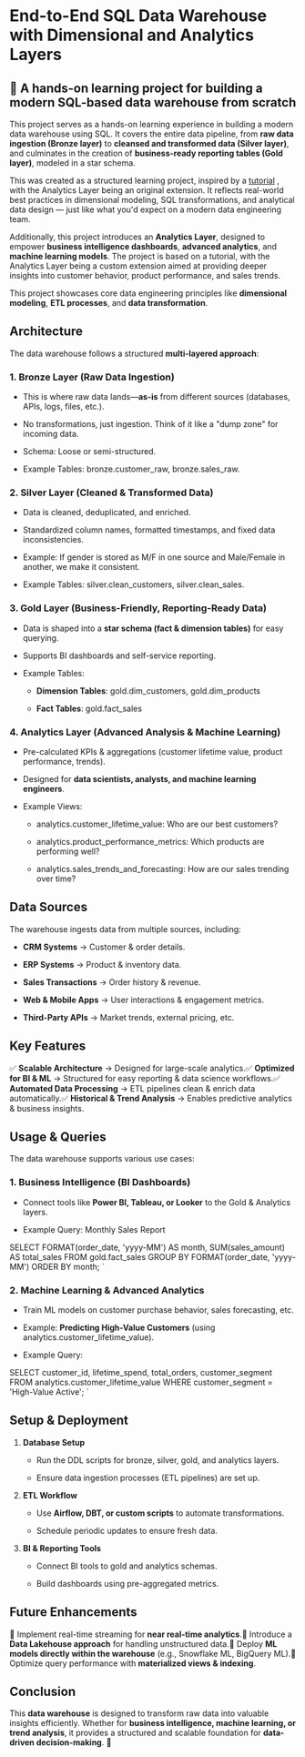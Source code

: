 # End-to-End SQL Data Warehouse with Dimensional and Analytics Layers

## 🚀 A hands-on learning project for building a modern SQL-based data warehouse from scratch

This project serves as a hands-on learning experience in building a modern data warehouse using SQL. It covers the entire data pipeline, from **raw data ingestion (Bronze layer)** to **cleansed and transformed data (Silver layer)**, and culminates in the creation of **business-ready reporting tables (Gold layer)**, modeled in a star schema. 

This was created as a structured learning project, inspired by a [tutorial](https://www.youtube.com/watch?v=9GVqKuTVANE) , with the Analytics Layer being an original extension. It reflects real-world best practices in dimensional modeling, SQL transformations, and analytical data design — just like what you'd expect on a modern data engineering team.
 
Additionally, this project introduces an **Analytics Layer**, designed to empower **business intelligence dashboards**, **advanced analytics**, and **machine learning models**. The project is based on a tutorial, with the Analytics Layer being a custom extension aimed at providing deeper insights into customer behavior, product performance, and sales trends.

This project showcases core data engineering principles like **dimensional modeling**, **ETL processes**, and **data transformation**.

Architecture
------------

The data warehouse follows a structured **multi-layered approach**:

### 1\. **Bronze Layer (Raw Data Ingestion)**

*   This is where raw data lands—**as-is** from different sources (databases, APIs, logs, files, etc.).
    
*   No transformations, just ingestion. Think of it like a "dump zone" for incoming data.
    
*   Schema: Loose or semi-structured.
    
*   Example Tables: bronze.customer\_raw, bronze.sales\_raw.
    

### 2\. **Silver Layer (Cleaned & Transformed Data)**

*   Data is cleaned, deduplicated, and enriched.
    
*   Standardized column names, formatted timestamps, and fixed data inconsistencies.
    
*   Example: If gender is stored as M/F in one source and Male/Female in another, we make it consistent.
    
*   Example Tables: silver.clean\_customers, silver.clean\_sales.
    

### 3\. **Gold Layer (Business-Friendly, Reporting-Ready Data)**

*   Data is shaped into a **star schema (fact & dimension tables)** for easy querying.
    
*   Supports BI dashboards and self-service reporting.
    
*   Example Tables:
    
    *   **Dimension Tables**: gold.dim\_customers, gold.dim\_products
        
    *   **Fact Tables**: gold.fact\_sales
        

### 4\. **Analytics Layer (Advanced Analysis & Machine Learning)**

*   Pre-calculated KPIs & aggregations (customer lifetime value, product performance, trends).
    
*   Designed for **data scientists, analysts, and machine learning engineers**.
    
*   Example Views:
    
    *   analytics.customer\_lifetime\_value: Who are our best customers?
        
    *   analytics.product\_performance\_metrics: Which products are performing well?
        
    *   analytics.sales\_trends\_and\_forecasting: How are our sales trending over time?
        

Data Sources
------------

The warehouse ingests data from multiple sources, including:

*   **CRM Systems** → Customer & order details.
    
*   **ERP Systems** → Product & inventory data.
    
*   **Sales Transactions** → Order history & revenue.
    
*   **Web & Mobile Apps** → User interactions & engagement metrics.
    
*   **Third-Party APIs** → Market trends, external pricing, etc.
    

Key Features
------------

✅ **Scalable Architecture** → Designed for large-scale analytics.✅ **Optimized for BI & ML** → Structured for easy reporting & data science workflows.✅ **Automated Data Processing** → ETL pipelines clean & enrich data automatically.✅ **Historical & Trend Analysis** → Enables predictive analytics & business insights.

Usage & Queries
---------------

The data warehouse supports various use cases:

### **1\. Business Intelligence (BI Dashboards)**

*   Connect tools like **Power BI, Tableau, or Looker** to the Gold & Analytics layers.
    
*   Example Query: Monthly Sales Report
    

 SELECT FORMAT(order_date, 'yyyy-MM') AS month, SUM(sales_amount) AS total_sales  FROM gold.fact_sales  GROUP BY FORMAT(order_date, 'yyyy-MM')  ORDER BY month;   `

### **2\. Machine Learning & Advanced Analytics**

*   Train ML models on customer purchase behavior, sales forecasting, etc.
    
*   Example: **Predicting High-Value Customers** (using analytics.customer\_lifetime\_value).
    
*   Example Query:
    

 SELECT customer_id, lifetime_spend, total_orders, customer_segment  FROM analytics.customer_lifetime_value  WHERE customer_segment = 'High-Value Active';   `

Setup & Deployment
------------------

1.  **Database Setup**
    
    *   Run the DDL scripts for bronze, silver, gold, and analytics layers.
        
    *   Ensure data ingestion processes (ETL pipelines) are set up.
        
2.  **ETL Workflow**
    
    *   Use **Airflow, DBT, or custom scripts** to automate transformations.
        
    *   Schedule periodic updates to ensure fresh data.
        
3.  **BI & Reporting Tools**
    
    *   Connect BI tools to gold and analytics schemas.
        
    *   Build dashboards using pre-aggregated metrics.
        

Future Enhancements
-------------------

🔹 Implement real-time streaming for **near real-time analytics**.🔹 Introduce a **Data Lakehouse approach** for handling unstructured data.🔹 Deploy **ML models directly within the warehouse** (e.g., Snowflake ML, BigQuery ML).🔹 Optimize query performance with **materialized views & indexing**.

Conclusion
----------

This **data warehouse** is designed to transform raw data into valuable insights efficiently. Whether for **business intelligence, machine learning, or trend analysis**, it provides a structured and scalable foundation for **data-driven decision-making**. 🚀

